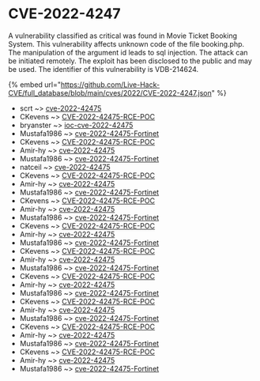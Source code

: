 # CVE-2022-4247

A vulnerability classified as critical was found in Movie Ticket Booking System. This vulnerability affects unknown code of the file booking.php. The manipulation of the argument id leads to sql injection. The attack can be initiated remotely. The exploit has been disclosed to the public and may be used. The identifier of this vulnerability is VDB-214624.

{% embed url="https://github.com/Live-Hack-CVE/full_database/blob/main/cves/2022/CVE-2022-4247.json" %}


* scrt ~> [cve-2022-42475](https://www.alice-snow.ru/2022/database/cve-2022-4247/cve-2022-42475-scrt)
* CKevens ~> [CVE-2022-42475-RCE-POC](https://www.alice-snow.ru/2022/database/cve-2022-4247/cve-2022-42475-rce-poc-ckevens)
* bryanster ~> [ioc-cve-2022-42475](https://www.alice-snow.ru/2022/database/cve-2022-4247/ioc-cve-2022-42475-bryanster)
* Mustafa1986 ~> [cve-2022-42475-Fortinet](https://www.alice-snow.ru/2022/database/cve-2022-4247/cve-2022-42475-fortinet-mustafa1986)
* CKevens ~> [CVE-2022-42475-RCE-POC](https://www.alice-snow.ru/2022/database/cve-2022-4247/cve-2022-42475-rce-poc-ckevens)
* Amir-hy ~> [cve-2022-42475](https://www.alice-snow.ru/2022/database/cve-2022-4247/cve-2022-42475-amir-hy)
* Mustafa1986 ~> [cve-2022-42475-Fortinet](https://www.alice-snow.ru/2022/database/cve-2022-4247/cve-2022-42475-fortinet-mustafa1986)
* natceil ~> [cve-2022-42475](https://www.alice-snow.ru/2022/database/cve-2022-4247/cve-2022-42475-natceil)
* CKevens ~> [CVE-2022-42475-RCE-POC](https://www.alice-snow.ru/2022/database/cve-2022-4247/cve-2022-42475-rce-poc-ckevens)
* Amir-hy ~> [cve-2022-42475](https://www.alice-snow.ru/2022/database/cve-2022-4247/cve-2022-42475-amir-hy)
* Mustafa1986 ~> [cve-2022-42475-Fortinet](https://www.alice-snow.ru/2022/database/cve-2022-4247/cve-2022-42475-fortinet-mustafa1986)
* CKevens ~> [CVE-2022-42475-RCE-POC](https://www.alice-snow.ru/2022/database/cve-2022-4247/cve-2022-42475-rce-poc-ckevens)
* Amir-hy ~> [cve-2022-42475](https://www.alice-snow.ru/2022/database/cve-2022-4247/cve-2022-42475-amir-hy)
* Mustafa1986 ~> [cve-2022-42475-Fortinet](https://www.alice-snow.ru/2022/database/cve-2022-4247/cve-2022-42475-fortinet-mustafa1986)
* CKevens ~> [CVE-2022-42475-RCE-POC](https://www.alice-snow.ru/2022/database/cve-2022-4247/cve-2022-42475-rce-poc-ckevens)
* Amir-hy ~> [cve-2022-42475](https://www.alice-snow.ru/2022/database/cve-2022-4247/cve-2022-42475-amir-hy)
* Mustafa1986 ~> [cve-2022-42475-Fortinet](https://www.alice-snow.ru/2022/database/cve-2022-4247/cve-2022-42475-fortinet-mustafa1986)
* CKevens ~> [CVE-2022-42475-RCE-POC](https://www.alice-snow.ru/2022/database/cve-2022-4247/cve-2022-42475-rce-poc-ckevens)
* Amir-hy ~> [cve-2022-42475](https://www.alice-snow.ru/2022/database/cve-2022-4247/cve-2022-42475-amir-hy)
* Mustafa1986 ~> [cve-2022-42475-Fortinet](https://www.alice-snow.ru/2022/database/cve-2022-4247/cve-2022-42475-fortinet-mustafa1986)
* CKevens ~> [CVE-2022-42475-RCE-POC](https://www.alice-snow.ru/2022/database/cve-2022-4247/cve-2022-42475-rce-poc-ckevens)
* Amir-hy ~> [cve-2022-42475](https://www.alice-snow.ru/2022/database/cve-2022-4247/cve-2022-42475-amir-hy)
* Mustafa1986 ~> [cve-2022-42475-Fortinet](https://www.alice-snow.ru/2022/database/cve-2022-4247/cve-2022-42475-fortinet-mustafa1986)
* CKevens ~> [CVE-2022-42475-RCE-POC](https://www.alice-snow.ru/2022/database/cve-2022-4247/cve-2022-42475-rce-poc-ckevens)
* Amir-hy ~> [cve-2022-42475](https://www.alice-snow.ru/2022/database/cve-2022-4247/cve-2022-42475-amir-hy)
* Mustafa1986 ~> [cve-2022-42475-Fortinet](https://www.alice-snow.ru/2022/database/cve-2022-4247/cve-2022-42475-fortinet-mustafa1986)
* CKevens ~> [CVE-2022-42475-RCE-POC](https://www.alice-snow.ru/2022/database/cve-2022-4247/cve-2022-42475-rce-poc-ckevens)
* Amir-hy ~> [cve-2022-42475](https://www.alice-snow.ru/2022/database/cve-2022-4247/cve-2022-42475-amir-hy)
* Mustafa1986 ~> [cve-2022-42475-Fortinet](https://www.alice-snow.ru/2022/database/cve-2022-4247/cve-2022-42475-fortinet-mustafa1986)
* CKevens ~> [CVE-2022-42475-RCE-POC](https://www.alice-snow.ru/2022/database/cve-2022-4247/cve-2022-42475-rce-poc-ckevens)
* Amir-hy ~> [cve-2022-42475](https://www.alice-snow.ru/2022/database/cve-2022-4247/cve-2022-42475-amir-hy)
* Mustafa1986 ~> [cve-2022-42475-Fortinet](https://www.alice-snow.ru/2022/database/cve-2022-4247/cve-2022-42475-fortinet-mustafa1986)